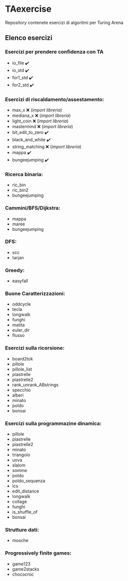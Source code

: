 # TAexercise

Repository contenete esercizi di algoritmi per Turing Arena

## Elenco esercizi

### Esercizi per prendere confidenza con TA

* io_file :heavy_check_mark:
* io_std :heavy_check_mark:
* for1_std​ :heavy_check_mark:
* for2_std :heavy_check_mark:

### Esercizi di riscaldamento/assestamento:

* max_x :x: (*import libreria*)
* mediana_x :x: (*import libreria*)
* light_coin :x: (*import libreria*)
* mastermind :x: (*import libreria*)
* bit_edit_to_zero :heavy_check_mark:
* black_and_white :heavy_check_mark:
* string_matching :x: (*import libreria*)
* mappa :heavy_check_mark:
* bungeejumping :heavy_check_mark:

### Ricerca binaria:

* ric_bin
* ric_bin2
* bungeejumping

### Cammini/BFS/Dijkstra:

* mappa
* maree
* bungeejumping

### DFS:

* scc
* tarjan

### Greedy:

* easyfall

### Buone Caratterizzazioni:

* oddcycle
* tecla
* longwalk
* funghi
* matita
* euler_dir
* flusso

### Esercizi sulla ricorsione:

* board2tok
* pillole
* pillole_list
* piastrelle
* piastrelle2
* rank_unrank_ABstrings
* specchio
* alberi
* minato
* poldo
* bonsai

### Esercizi sulla programmazine dinamica:

* pillole
* piastrelle
* piastrelle2
* minato
* triangolo
* uova
* slalom
* somme
* poldo
* poldo_sequenza
* lcs
* edit_distance
* longwalk
* collage
* funghi
* is_shuffle_of
* bonsai

### Strutture dati:

* mosche

### Progressively finite games:

* game123
* game2stacks
* chococroc
